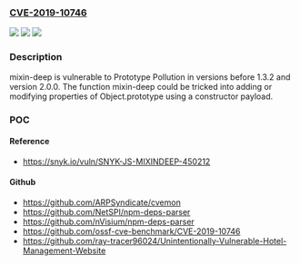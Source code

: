 ### [CVE-2019-10746](https://cve.mitre.org/cgi-bin/cvename.cgi?name=CVE-2019-10746)
![](https://img.shields.io/static/v1?label=Product&message=mixin-deep&color=blue)
![](https://img.shields.io/static/v1?label=Version&message=n%2Fa&color=blue)
![](https://img.shields.io/static/v1?label=Vulnerability&message=Prototype%20Pollution&color=brighgreen)

### Description

mixin-deep is vulnerable to Prototype Pollution in versions before 1.3.2 and version 2.0.0. The function mixin-deep could be tricked into adding or modifying properties of Object.prototype using a constructor payload.

### POC

#### Reference
- https://snyk.io/vuln/SNYK-JS-MIXINDEEP-450212

#### Github
- https://github.com/ARPSyndicate/cvemon
- https://github.com/NetSPI/npm-deps-parser
- https://github.com/nVisium/npm-deps-parser
- https://github.com/ossf-cve-benchmark/CVE-2019-10746
- https://github.com/ray-tracer96024/Unintentionally-Vulnerable-Hotel-Management-Website


